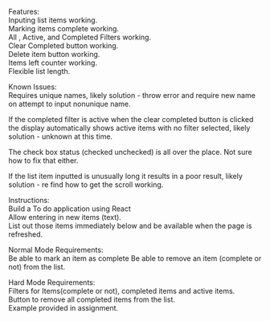 Features:  
Inputing list items working.  
Marking items complete working.    
All , Active, and Completed Filters working.   
Clear Completed button working.   
Delete item button working.     
Items left counter working.  
Flexible list length.   

Known Issues:  
Requires unique names, likely solution - throw error and require new name on attempt to input nonunique name.  

If the completed filter is active when the clear completed button is clicked the display automatically shows active items with no filter selected, likely solution - unknown at this time.

The check box status (checked unchecked) is all over the place. Not sure how to fix that either. 

If the list item inputted is unusually long it results in a poor result, likely solution - re find how to get the scroll working.

Instructions:  
Build a To do application using React  
Allow entering in new items (text).    
List out those items immediately below and be available when the page is refreshed.  

Normal Mode Requirements:  
Be able to mark an item as complete
Be able to remove an item (complete or not) from the list.  

Hard Mode Requirements:  
Filters for Items(complete or not), completed items and active items.  
Button to remove all completed items from the list.  
Example provided in assignment.